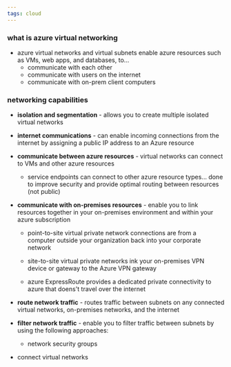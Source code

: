 ```yaml
---
tags: cloud
---
```


### what is azure virtual networking
- azure virtual networks and virtual subnets enable azure resources such as VMs, web apps, and databases, to...
	- communicate with each other
	- communicate with users on the internet
	- communicate with on-prem client computers

### networking capabilities
- **isolation and segmentation** - allows you to create multiple isolated virtual networks

- **internet communications** - can enable incoming connections from the internet by assigning a public IP address to an Azure resource

- **communicate between azure resources** - virtual networks can connect to VMs and other azure resources
	- service endpoints can connect to other azure resource types... done to improve security and provide optimal routing between resources (not public)

- **communicate with on-premises resources** - enable you to link resources together in your on-premises environment and within your azure subscription

	- point-to-site virtual private network connections are from a computer outside your organization back into your corporate network 

	- site-to-site virtual private networks ink your on-premises VPN device or gateway to the Azure VPN gateway

	- azure ExpressRoute provides a dedicated private connectivity to azure that doens't travel over the internet

- **route network traffic** - routes traffic between subnets on any connected virtual networks, on-premises networks, and the internet

- **filter network traffic** - enable you to filter traffic between subnets by using the following approaches:
	- network security groups

- connect virtual networks

